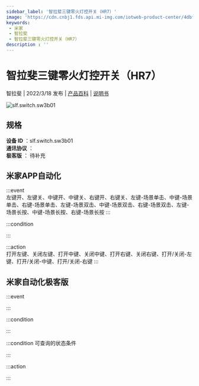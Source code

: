 ```yaml
---
sidebar_label: '智拉斐三键零火灯控开关（HR7）'
image: 'https://cdn.cnbj1.fds.api.mi-img.com/iotweb-product-center/4dbf32a8e6e2c0d40fce22abe6b95fe6_1642422654927.png?GalaxyAccessKeyId=AKVGLQWBOVIRQ3XLEW&Expires=9223372036854775807&Signature=eNJQT5SWDqdksRvPRh7+bFmNU54='
keywords: 
 - 米家
 - 智拉斐
 - 智拉斐三键零火灯控开关（HR7）
description : ''
---
```

# 智拉斐三键零火灯控开关（HR7）

智拉斐 | 2022/3/18 发布 | [产品百科](https://home.mi.com/webapp/content/baike/product/index.html?model=slf.switch.sw3b01/) | [说明书](https://home.mi.com/views/introduction.html?model=slf.switch.sw3b01&region=cn)

![slf.switch.sw3b01](https://cdn.cnbj1.fds.api.mi-img.com/iotweb-product-center/4dbf32a8e6e2c0d40fce22abe6b95fe6_1642422654927.png?GalaxyAccessKeyId=AKVGLQWBOVIRQ3XLEW&Expires=9223372036854775807&Signature=eNJQT5SWDqdksRvPRh7+bFmNU54=)

## 规格  
> 
**设备 ID** ：slf.switch.sw3b01  
**通讯协议** ：  
**极客版**  ： 待补充 


## 米家APP自动化  

:::event  
左键开、左键关、中键开、中键关、右键开、右键关、左键-场景单击、中键-场景单击、右键-场景单击、左键-场景双击、中键-场景双击、右键-场景双击、左键-场景长按、中键-场景长按、右键-场景长按
:::

:::condition  

:::

:::action   
打开左键、关闭左键、打开中键、关闭中键、打开右键、关闭右键、打开/关闭-左键、打开/关闭-中键、打开/关闭-右键
:::

## 米家自动化极客版  

:::event  

:::

:::condition  

:::

:::condition 可查询的状态条件  

:::

:::action  

:::

        
